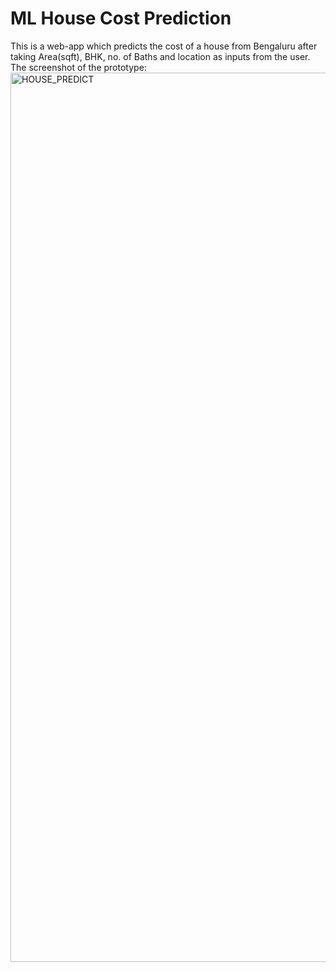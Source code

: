 # ML House Cost Prediction

This is a web-app which predicts the cost of a house from Bengaluru after taking Area(sqft), BHK, no. of Baths and location as inputs from the user.</br>
The screenshot of the prototype:<br>
<img width="1423" alt="HOUSE_PREDICT" src="https://user-images.githubusercontent.com/79861528/143571124-3940e0a7-3ff9-4e12-90bb-aea9f5753644.png">
